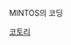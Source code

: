 <!DOCTYPE html>
<html>
<head>
  <meta charset="UTF-8">
  <p>MINTOS의 코딩</p>
</head>
<body>
<a href="https://ibb.co/C1RFZ1b">코토리</a>
  </body>
</html>


